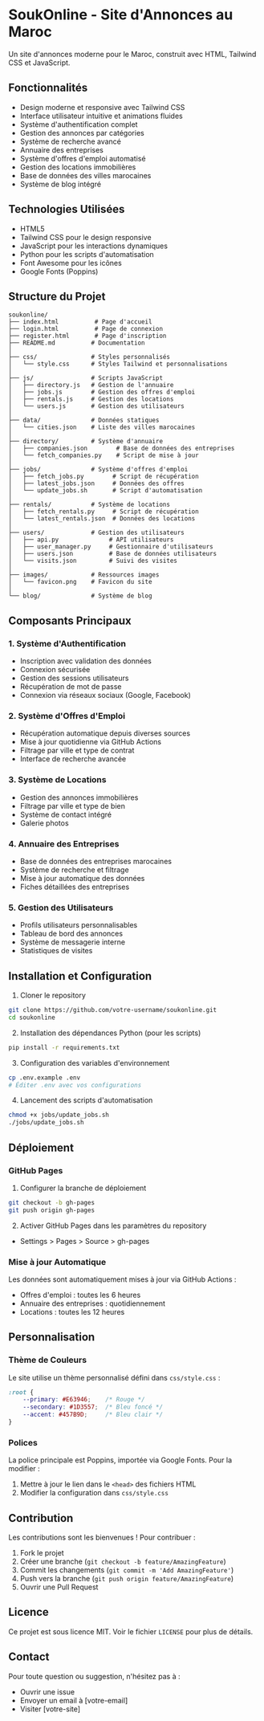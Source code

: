# SoukOnline - Site d'Annonces au Maroc

Un site d'annonces moderne pour le Maroc, construit avec HTML, Tailwind CSS et JavaScript.

## Fonctionnalités

- Design moderne et responsive avec Tailwind CSS
- Interface utilisateur intuitive et animations fluides
- Système d'authentification complet
- Gestion des annonces par catégories
- Système de recherche avancé
- Annuaire des entreprises
- Système d'offres d'emploi automatisé
- Gestion des locations immobilières
- Base de données des villes marocaines
- Système de blog intégré

## Technologies Utilisées

- HTML5
- Tailwind CSS pour le design responsive
- JavaScript pour les interactions dynamiques
- Python pour les scripts d'automatisation
- Font Awesome pour les icônes
- Google Fonts (Poppins)

## Structure du Projet

```
soukonline/
├── index.html          # Page d'accueil
├── login.html          # Page de connexion
├── register.html       # Page d'inscription
├── README.md          # Documentation
│
├── css/               # Styles personnalisés
│   └── style.css      # Styles Tailwind et personnalisations
│
├── js/                # Scripts JavaScript
│   ├── directory.js   # Gestion de l'annuaire
│   ├── jobs.js        # Gestion des offres d'emploi
│   ├── rentals.js     # Gestion des locations
│   └── users.js       # Gestion des utilisateurs
│
├── data/              # Données statiques
│   └── cities.json    # Liste des villes marocaines
│
├── directory/         # Système d'annuaire
│   ├── companies.json        # Base de données des entreprises
│   └── fetch_companies.py    # Script de mise à jour
│
├── jobs/              # Système d'offres d'emploi
│   ├── fetch_jobs.py        # Script de récupération
│   ├── latest_jobs.json     # Données des offres
│   └── update_jobs.sh       # Script d'automatisation
│
├── rentals/           # Système de locations
│   ├── fetch_rentals.py     # Script de récupération
│   └── latest_rentals.json  # Données des locations
│
├── users/             # Gestion des utilisateurs
│   ├── api.py              # API utilisateurs
│   ├── user_manager.py     # Gestionnaire d'utilisateurs
│   ├── users.json          # Base de données utilisateurs
│   └── visits.json         # Suivi des visites
│
├── images/            # Ressources images
│   └── favicon.png    # Favicon du site
│
└── blog/              # Système de blog
```

## Composants Principaux

### 1. Système d'Authentification
- Inscription avec validation des données
- Connexion sécurisée
- Gestion des sessions utilisateurs
- Récupération de mot de passe
- Connexion via réseaux sociaux (Google, Facebook)

### 2. Système d'Offres d'Emploi
- Récupération automatique depuis diverses sources
- Mise à jour quotidienne via GitHub Actions
- Filtrage par ville et type de contrat
- Interface de recherche avancée

### 3. Système de Locations
- Gestion des annonces immobilières
- Filtrage par ville et type de bien
- Système de contact intégré
- Galerie photos

### 4. Annuaire des Entreprises
- Base de données des entreprises marocaines
- Système de recherche et filtrage
- Mise à jour automatique des données
- Fiches détaillées des entreprises

### 5. Gestion des Utilisateurs
- Profils utilisateurs personnalisables
- Tableau de bord des annonces
- Système de messagerie interne
- Statistiques de visites

## Installation et Configuration

1. Cloner le repository
```bash
git clone https://github.com/votre-username/soukonline.git
cd soukonline
```

2. Installation des dépendances Python (pour les scripts)
```bash
pip install -r requirements.txt
```

3. Configuration des variables d'environnement
```bash
cp .env.example .env
# Éditer .env avec vos configurations
```

4. Lancement des scripts d'automatisation
```bash
chmod +x jobs/update_jobs.sh
./jobs/update_jobs.sh
```

## Déploiement

### GitHub Pages
1. Configurer la branche de déploiement
```bash
git checkout -b gh-pages
git push origin gh-pages
```

2. Activer GitHub Pages dans les paramètres du repository
- Settings > Pages > Source > gh-pages

### Mise à jour Automatique
Les données sont automatiquement mises à jour via GitHub Actions :
- Offres d'emploi : toutes les 6 heures
- Annuaire des entreprises : quotidiennement
- Locations : toutes les 12 heures

## Personnalisation

### Thème de Couleurs
Le site utilise un thème personnalisé défini dans `css/style.css` :
```css
:root {
    --primary: #E63946;    /* Rouge */
    --secondary: #1D3557;  /* Bleu foncé */
    --accent: #457B9D;     /* Bleu clair */
}
```

### Polices
La police principale est Poppins, importée via Google Fonts. Pour la modifier :
1. Mettre à jour le lien dans le `<head>` des fichiers HTML
2. Modifier la configuration dans `css/style.css`

## Contribution

Les contributions sont les bienvenues ! Pour contribuer :

1. Fork le projet
2. Créer une branche (`git checkout -b feature/AmazingFeature`)
3. Commit les changements (`git commit -m 'Add AmazingFeature'`)
4. Push vers la branche (`git push origin feature/AmazingFeature`)
5. Ouvrir une Pull Request

## Licence

Ce projet est sous licence MIT. Voir le fichier `LICENSE` pour plus de détails.

## Contact

Pour toute question ou suggestion, n'hésitez pas à :
- Ouvrir une issue
- Envoyer un email à [votre-email]
- Visiter [votre-site]
